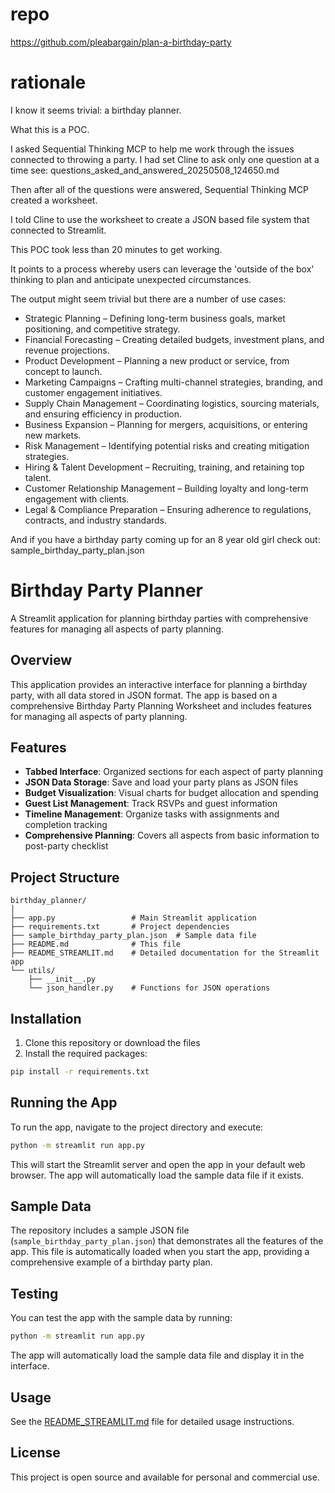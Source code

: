 # repo
https://github.com/pleabargain/plan-a-birthday-party

# rationale
I know it seems trivial: a birthday planner.

What this is a POC. 

I asked Sequential Thinking MCP to help me work through the issues connected to throwing a party. I had set Cline to ask only one question at a time see: questions_asked_and_answered_20250508_124650.md

Then after all of the questions were answered, Sequential Thinking MCP created a worksheet. 

I told Cline to use the worksheet to create a JSON based file system that connected to Streamlit.

This POC took less than 20 minutes to get working. 

It points to a process whereby users can leverage the 'outside of the box' thinking to plan and anticipate unexpected circumstances. 

The output might seem trivial but there are a number of use cases:
- Strategic Planning – Defining long-term business goals, market positioning, and competitive strategy.
- Financial Forecasting – Creating detailed budgets, investment plans, and revenue projections.
- Product Development – Planning a new product or service, from concept to launch.
- Marketing Campaigns – Crafting multi-channel strategies, branding, and customer engagement initiatives.
- Supply Chain Management – Coordinating logistics, sourcing materials, and ensuring efficiency in production.
- Business Expansion – Planning for mergers, acquisitions, or entering new markets.
- Risk Management – Identifying potential risks and creating mitigation strategies.
- Hiring & Talent Development – Recruiting, training, and retaining top talent.
- Customer Relationship Management – Building loyalty and long-term engagement with clients.
- Legal & Compliance Preparation – Ensuring adherence to regulations, contracts, and industry standards.

And if you have a birthday party coming up for an 8 year old girl check out: sample_birthday_party_plan.json


# Birthday Party Planner

A Streamlit application for planning birthday parties with comprehensive features for managing all aspects of party planning.

## Overview

This application provides an interactive interface for planning a birthday party, with all data stored in JSON format. The app is based on a comprehensive Birthday Party Planning Worksheet and includes features for managing all aspects of party planning.

## Features

- **Tabbed Interface**: Organized sections for each aspect of party planning
- **JSON Data Storage**: Save and load your party plans as JSON files
- **Budget Visualization**: Visual charts for budget allocation and spending
- **Guest List Management**: Track RSVPs and guest information
- **Timeline Management**: Organize tasks with assignments and completion tracking
- **Comprehensive Planning**: Covers all aspects from basic information to post-party checklist

## Project Structure

```
birthday_planner/
│
├── app.py                 # Main Streamlit application
├── requirements.txt       # Project dependencies
├── sample_birthday_party_plan.json  # Sample data file
├── README.md              # This file
├── README_STREAMLIT.md    # Detailed documentation for the Streamlit app
└── utils/
    ├── __init__.py
    └── json_handler.py    # Functions for JSON operations
```

## Installation

1. Clone this repository or download the files
2. Install the required packages:

```bash
pip install -r requirements.txt
```

## Running the App

To run the app, navigate to the project directory and execute:

```bash
python -m streamlit run app.py
```

This will start the Streamlit server and open the app in your default web browser. The app will automatically load the sample data file if it exists.

## Sample Data

The repository includes a sample JSON file (`sample_birthday_party_plan.json`) that demonstrates all the features of the app. This file is automatically loaded when you start the app, providing a comprehensive example of a birthday party plan.

## Testing

You can test the app with the sample data by running:

```bash
python -m streamlit run app.py
```

The app will automatically load the sample data file and display it in the interface.

## Usage

See the [README_STREAMLIT.md](README_STREAMLIT.md) file for detailed usage instructions.

## License

This project is open source and available for personal and commercial use.
